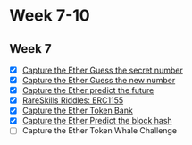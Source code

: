 # Week 7-10

## Week 7

- [x]  [Capture the Ether Guess the secret number](https://github.com/tommyrharper/capture-the-ether-foundry/blob/master/GuessSecretNumber/src/GuessSecretNumber.sol)
- [x]  [Capture the Ether Guess the new number](https://github.com/tommyrharper/capture-the-ether-foundry/blob/master/GuessNewNumber/src/GuessNewNumber.sol)
- [x]  [Capture the Ether predict the future](https://github.com/tommyrharper/capture-the-ether-foundry/blob/master/PredictTheFuture/src/PredictTheFuture.sol)
- [x]  [RareSkills Riddles: ERC1155](https://github.com/tommyrharper/solidity-riddles/blob/main/contracts/attackers/Overmint1_ERC1155_Attacker.sol)
- [x]  [Capture the Ether Token Bank](https://github.com/tommyrharper/capture-the-ether-foundry/blob/master/TokenBank/src/TokenBank.sol)
- [x]  [Capture the Ether Predict the block hash](https://github.com/tommyrharper/capture-the-ether-foundry/blob/master/PredictTheBlockhash/src/PredictTheBlockhash.sol)
- [ ]  Capture the Ether Token Whale Challenge
